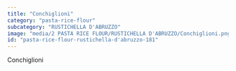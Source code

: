 ```yaml
---
title: "Conchiglioni"
category: "pasta-rice-flour"
subcategory: "RUSTICHELLA D'ABRUZZO"
image: "media/2 PASTA RICE FLOUR/RUSTICHELLA D'ABRUZZO/Conchiglioni.png"
id: "pasta-rice-flour-rustichella-d'abruzzo-181"
---
```


Conchiglioni
